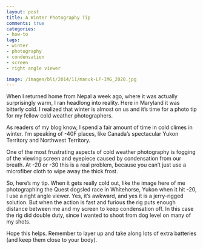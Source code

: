 ```yaml
---
layout: post
title: A Winter Photography Tip
comments: true
categories:
- how-to
tags:
- winter
- photography
- condensation
- screen
- right angle viewer

image: /images/bli/2014/11/manuk-LP-IMG_2020.jpg
---
```


When I returned home from Nepal a week ago, where it was actually surprisingly warm, I ran headlong into reality. Here in Maryland it was bitterly cold. I realized that winter is almost on us and it’s time for a photo tip for my fellow cold weather photographers.

<!--more-->

As readers of my blog know, I spend a fair amount of time in cold climes in winter. I’m speaking of -40F places, like Canada’s spectacular Yukon Territory and Northwest Territory. 

One of the most frustrating aspects of cold weather photography is fogging of the viewing screen and eyepiece caused by condensation from our breath. At -20 or -30 this is a real problem, because you can’t just use a microfiber cloth to wipe away the thick frost. 

So, here’s my tip. When it gets really cold out, like the image here of me photographing the Quest dogsled race in Whitehorse, Yukon when it hit -20, I use a right angle viewer. Yes, it’s awkward, and yes it is a jerry-rigged solution. But when the action is fast and furious the rig puts enough distance between me and my screen to keep condensation off. In this case the rig did double duty, since I wanted to shoot from dog level on many of my shots. 

Hope this helps. Remember to layer up and take along lots of extra batteries (and keep them close to your body). 

